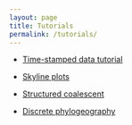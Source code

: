 ```yaml
---
layout: page
title: Tutorials
permalink: /tutorials/
---
```


* [Time-stamped data tutorial](tutorials/time-stamped-data.md)

* [Skyline plots](tutorials/skyline-plots.md)

* [Structured coalescent](tutorials/structured-coalescent.md)

* [Discrete phylogeography](tutorials/discrete-phylogeography.md)
